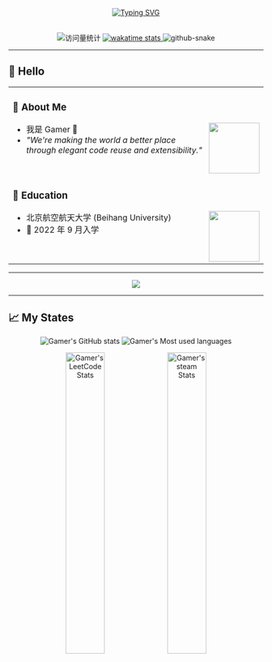 <div align="center">

<!-- 动态打字效果 -->
[![Typing SVG](https://readme-typing-svg.demolab.com?font=Fira+Code&pause=1000&width=435&lines=你知道人生最要紧的事就是快乐不停)](https://git.io/typing-svg)

<!-- 空行 -->
<div>&nbsp;</div>

<!-- 访问统计 & Wakatime -->
<img src="https://komarev.com/ghpvc/?username=GamerMMM&label=Views&color=orange&style=flat" alt="访问量统计" />
<a href="https://wakatime.com/@GamerMMM">
  <img src="https://wakatime.com/badge/user/42d0678c-368b-448b-9a77-5d21c5b55352.svg" alt="wakatime stats" />
</a>

<!-- 贪吃蛇贡献图 -->
<picture>
  <source media="(prefers-color-scheme: dark)" srcset="https://cdn.jsdelivr.net/gh/GamerMMM/GamerMMM/profile-snake-contrib/github-contribution-grid-snake-dark.svg" />
  <source media="(prefers-color-scheme: light)" srcset="https://cdn.jsdelivr.net/gh/GamerMMM/GamerMMM/profile-snake-contrib/github-contribution-grid-snake.svg" />
  <img alt="github-snake" style="max-width: 100%;" src="https://cdn.jsdelivr.net/gh/GamerMMM/GamerMMM/profile-snake-contrib/github-contribution-grid-snake.svg" />
</picture>

</div>

---

## 🙋 Hello

<table>
<tr><td>

### 🤺 About Me

<img align="right" width="100" src="https://github.com/GamerMMM/GamerMMM/tree/main/assets/about_me.png" />

- 我是 Gamer 👋  
- _"We're making the world a better place through elegant code reuse and extensibility."_

</td></tr>

<tr><td>

### 🏫 Education

<img align="right" width="100" src="https://github.com/GamerMMM/GamerMMM/tree/main/assets/Beihang.png" />

- 北京航空航天大学 (Beihang University)  
- 📍 2022 年 9 月入学

</td></tr>
</table>

---

<div align="center" style="max-width: 100%;">

<!-- GitHub 活动图 -->
<picture>
  <source media="(prefers-color-scheme: dark)" srcset="https://github-readme-activity-graph.vercel.app/graph?username=GamerMMM&theme=xcode&bg_color=00000000&hide_border=true" />
  <source media="(prefers-color-scheme: light)" srcset="https://github-readme-activity-graph.vercel.app/graph?username=GamerMMM&theme=default&bg_color=00000000&hide_border=true" />
  <img src="https://github-readme-activity-graph.vercel.app/graph?username=GamerMMM&theme=xcode&bg_color=00000000&hide_border=true" style="max-width: 100%;" />
</picture>

</div>

---

## 📈 My States

<div align="center">

![Gamer's GitHub stats](https://github-readme-stats.vercel.app/api?username=GamerMMM&show_icons=true&theme=light&hide_border=true)
![Gamer's Most used languages](https://github-readme-stats.vercel.app/api/top-langs/?username=GamerMMM&layout=compact&hide_border=true&langs_count=10)

<p>
  <img src="https://stats-cards-drab.vercel.app/api/leetcode/?cn_username=gamer-2k" alt="Gamer's LeetCode Stats" width="39%" style="border: none;" />
  <img src="https://stats-cards-drab.vercel.app/api/steam/?id=76561199465474229" alt="Gamer's steam Stats" width="39%" style="border: none;" /> 
</p>

</div>
